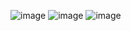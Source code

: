 ![image](https://user-images.githubusercontent.com/122514015/214238937-f05e533a-9353-4b52-90bb-5227d90f4f30.png)
![image](https://user-images.githubusercontent.com/122514015/214239006-beb3dc89-d3e2-4d5a-8134-6d1fa5ab0d31.png)
![image](https://user-images.githubusercontent.com/122514015/214239073-fe19655d-37b3-48d2-aed3-87c7af7daa4e.png)
